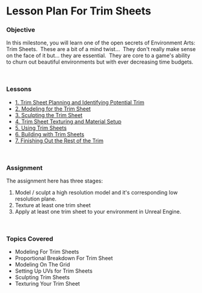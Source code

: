 # Lesson Plan For Trim Sheets

<h3>Objective</h3>
<p><span>In this milestone, you will learn one of the open secrets of Environment Arts: Trim Sheets.&nbsp; These are a bit of a mind twist...&nbsp; They don't really make sense on the face of it but... they are essential.&nbsp; They are core to a game's ability to churn out beautiful environments but with ever decreasing time budgets.</span></p>
<p>&nbsp;</p>
<h3>Lessons</h3>
<ul>
<li><a title="1. Trim Sheet Planning and Identifying Potential Trim" href="https://vertexschool.instructure.com/courses/464/pages/1-trim-sheet-planning-and-identifying-potential-trim" data-api-endpoint="https://vertexschool.instructure.com/api/v1/courses/464/pages/1-trim-sheet-planning-and-identifying-potential-trim" data-api-returntype="Page">1. Trim Sheet Planning and Identifying Potential Trim</a></li>
<li><a title="1. Trim Sheet Planning and Identifying Potential Trim" href="https://vertexschool.instructure.com/courses/464/pages/1-trim-sheet-planning-and-identifying-potential-trim" data-api-endpoint="https://vertexschool.instructure.com/api/v1/courses/464/pages/1-trim-sheet-planning-and-identifying-potential-trim" data-api-returntype="Page"></a><a title="2. Modeling for the Trim Sheet" href="https://vertexschool.instructure.com/courses/464/pages/2-modeling-for-the-trim-sheet" data-api-endpoint="https://vertexschool.instructure.com/api/v1/courses/464/pages/2-modeling-for-the-trim-sheet" data-api-returntype="Page">2. Modeling for the Trim Sheet</a></li>
<li><a title="2. Modeling for the Trim Sheet" href="https://vertexschool.instructure.com/courses/464/pages/2-modeling-for-the-trim-sheet" data-api-endpoint="https://vertexschool.instructure.com/api/v1/courses/464/pages/2-modeling-for-the-trim-sheet" data-api-returntype="Page"></a><a title="3. Sculpting the Trim Sheet" href="https://vertexschool.instructure.com/courses/464/pages/3-sculpting-the-trim-sheet" data-api-endpoint="https://vertexschool.instructure.com/api/v1/courses/464/pages/3-sculpting-the-trim-sheet" data-api-returntype="Page">3. Sculpting the Trim Sheet</a></li>
<li><a title="3. Sculpting the Trim Sheet" href="https://vertexschool.instructure.com/courses/464/pages/3-sculpting-the-trim-sheet" data-api-endpoint="https://vertexschool.instructure.com/api/v1/courses/464/pages/3-sculpting-the-trim-sheet" data-api-returntype="Page"></a><a title="4. Trim Sheet Texturing and Material Setup" href="https://vertexschool.instructure.com/courses/464/pages/4-trim-sheet-texturing-and-material-setup" data-api-endpoint="https://vertexschool.instructure.com/api/v1/courses/464/pages/4-trim-sheet-texturing-and-material-setup" data-api-returntype="Page">4. Trim Sheet Texturing and Material Setup</a></li>
<li><a title="4. Trim Sheet Texturing and Material Setup" href="https://vertexschool.instructure.com/courses/464/pages/4-trim-sheet-texturing-and-material-setup" data-api-endpoint="https://vertexschool.instructure.com/api/v1/courses/464/pages/4-trim-sheet-texturing-and-material-setup" data-api-returntype="Page"></a><a title="5. Using Trim Sheets" href="https://vertexschool.instructure.com/courses/464/pages/5-using-trim-sheets" data-api-endpoint="https://vertexschool.instructure.com/api/v1/courses/464/pages/5-using-trim-sheets" data-api-returntype="Page">5. Using Trim Sheets</a></li>
<li><a title="5. Using Trim Sheets" href="https://vertexschool.instructure.com/courses/464/pages/5-using-trim-sheets" data-api-endpoint="https://vertexschool.instructure.com/api/v1/courses/464/pages/5-using-trim-sheets" data-api-returntype="Page"></a><a title="6. Building with Trim Sheets" href="https://vertexschool.instructure.com/courses/464/pages/6-building-with-trim-sheets" data-api-endpoint="https://vertexschool.instructure.com/api/v1/courses/464/pages/6-building-with-trim-sheets" data-api-returntype="Page">6. Building with Trim Sheets</a></li>
<li><a title="6. Building with Trim Sheets" href="https://vertexschool.instructure.com/courses/464/pages/6-building-with-trim-sheets" data-api-endpoint="https://vertexschool.instructure.com/api/v1/courses/464/pages/6-building-with-trim-sheets" data-api-returntype="Page"></a><a title="7. Finishing Out the Rest of the Trim" href="https://vertexschool.instructure.com/courses/464/pages/7-finishing-out-the-rest-of-the-trim" data-api-endpoint="https://vertexschool.instructure.com/api/v1/courses/464/pages/7-finishing-out-the-rest-of-the-trim" data-api-returntype="Page">7. Finishing Out the Rest of the Trim</a></li>
</ul>
<p>&nbsp;</p>
<p><a title="Using the Foliage Tool" href="https://vertexschool.instructure.com/courses/464/pages/using-the-foliage-tool" data-api-endpoint="https://vertexschool.instructure.com/api/v1/courses/464/pages/using-the-foliage-tool" data-api-returntype="Page"></a></p>
<h3><span>Assignment</span></h3>
<p><span>The assignment here has three stages:</span></p>
<ol>
<li><span>Model / sculpt a high resolution model and it's corresponding low resolution plane.&nbsp; </span></li>
<li><span>Texture at least one trim sheet</span></li>
<li><span>Apply at least one trim sheet to your environment in Unreal Engine.</span></li>
</ol>
<p>&nbsp;</p>
<h3><span>Topics Covered</span></h3>
<ul>
<li>Modeling For Trim Sheets</li>
<li>Proportional Breakdown For Trim Sheet</li>
<li>Modeling On The Grid</li>
<li>Setting Up UVs for Trim Sheets</li>
<li>Sculpting Trim Sheets</li>
<li>Texturing Your Trim Sheet</li>
</ul>
<p>&nbsp;</p>